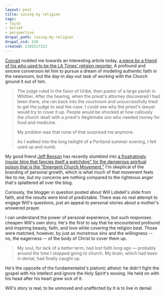 ```yaml
--- 
layout: post
title: Losing my religion
tags: 
- faith
- belief
- perspective
drupal_path: losing-my-religion
drupal_nid: 510
created: 1185317323
---
```

<a href="http://substitute.livejournal.com">Conrad</a> nodded me towards an interesting article today, <a href="http://www.latimes.com/news/local/la-me-lostfaith21jul21,0,3530015,full.story?coll=la-home-center">a piece by a friend of his who used to be the LA Times' religion reporter.</a> A profound and sincere conversion let him to pursue a dream of modeling authentic faith in the newsroom, but the day-in day-out task of working with the Church ground it out of him.

<blockquote>The judge ruled in the favor of Uribe, then pastor of a large parish in Whittier. After the hearing, when the priest's attorney discovered I had been there, she ran back into the courtroom and unsuccessfully tried to get the judge to seal the case. I could see why the priest's lawyer would try to cover it up. People would be shocked at how callously the church dealt with a priest's illegitimate son who needed money for food and medicine.

My problem was that none of that surprised me anymore.

As I walked into the long twilight of a Portland summer evening, I felt used up and numb.</blockquote>

My good friend <a href="http://blaster151.livejournal.com/161601.html">Jeff Benson</a> has recently stumbled into <a href="http://www.sliceoflaodicea.com/">a frustratingly insular blog that fancies itself a watchdog" for the dangerous spiritual poison that is the "Emergent Church Movement."</a> I'm skeptical of the branding of personal growth, which is what much of that movement feels like to me, but my concerns are nothing compared to the righteous anger that's splattered all over the blog.

Curiously, the blogger in question posted about Will Lobdell's slide from faith, and the results were kind of predictable. There was no real attempt to engage Will's questions, just an appeal to personal stories about a mother's answered prayer.

I can understand the power of personal experience, but such responses cheapen Will's own story. He's the first to say that he encountered profound and inspiring beauty, faith, and love while covering the religion beat. Those were matched, however, by just as monstrous sins and the willingness -- no, the eagerness -- of the body of Christ to cover them up.

<blockquote>My soul, for lack of a better term, had lost faith long ago — probably around the time I stopped going to church. My brain, which had been in denial, had finally caught up.</blockquote>

He's the opposite of the fundamentalist's platonic atheist: he didn't fight the gospel with his intellect and ignore the Holy Spirit's wooing. He held on with his head after his heart grew sick of it.

Will's story is real; to be unmoved and unaffected by it is to live in denial.
